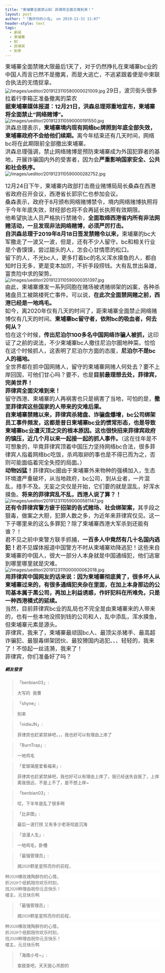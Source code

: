 ```yaml
---
title: "柬埔寨全面禁止BC 菲律宾全面灾难到来！"
layout: post
author: "「轰炸你的小岛」 on 2019-12-31 11:07"
header-style: text
tags:
  - 新闻
  - 柬埔寨
  - BC
  - 菲律宾
  - 到来
---
```


<span style="font-size: 18px;">柬埔寨全面禁赌大限最后1天了，对于仍然挣扎在柬埔寨bc业的中国人而言已然不是撤离，而是大逃亡，不逃紧跟着便是中柬联合执法的无情捉拿。</span>
<br>
<img src="http://images.feileyuan.com/images/ueditor/2019123110580000021009.jpg" title="/images/ueditor/2019123110580000021009.jpg" alt="/images/ueditor/2019123110580000021009.jpg">
<span style="font-size: 18px;">29日，波贝街头很多拉着行李箱正准备撤离的菜农</span>
<br>
<span style="font-size: 18px;"><strong>据柬埔寨媒体报道：12月21日，洪森总理郑重地宣布，柬埔寨将全面禁止“网络赌博”。</strong></span>
<img src="http://images.feileyuan.com/images/ueditor/2019123110590000191550.jpg" title="/images/ueditor/2019123110590000191550.jpg" alt="/images/ueditor/2019123110590000191550.jpg">
<br>
<span style="font-size: 18px;">洪森总理表示，<strong>柬埔寨境内现有网络<span style="font-size: 18px;">bc</span>牌照到年底全部失效，柬埔寨政府不会给他们续期。</strong>离今年结束还有几天时间，网络<span style="font-size: 18px;">bc</span>将在此期限前全部撤出柬埔寨。</span>
<br>
<span style="font-size: 18px;">洪森总理强调，禁止网络赌博是预防柬埔寨成为外国犯罪者的基地，开展诈骗国内外的受害者，因为会<strong>严重影响国家安全、公共和社会秩序。</strong></span>
<br>
<img src="http://images.feileyuan.com/images/ueditor/2019123110590000282752.jpg" title="/images/ueditor/2019123110590000282752.jpg" alt="/images/ueditor/2019123110590000282752.jpg">
<br>
<br>
<span style="font-size: 18px;">12月24日下午，柬埔寨内政部打击商业赌博局局长桑森在西港省政府召开会议，西港省长郭宗仁也参加会议。</span>
<br>
<span style="font-size: 18px;">桑森表示，政府于8月颁布网络赌博禁令，境内网络赌博执照将于今年年底失效，财经部也将不会再延长执照有效期限。</span>
<br>
<span style="font-size: 18px;">他希望执法人员严格执行禁赌令，<strong>全面取缔西港省内所有非法网赌活动，一旦发现非法网络赌博，必须严厉打击。</strong></span>
<br>
<strong><span style="font-size: 18px;">自洪森总理于2019年8月18日签发禁赌令以来，</span></strong><span style="font-size: 18px;">柬埔寨的<span style="font-size: 18px;">bc</span>大军撤走了一波又一波，但是，还有不少人留守。<span style="font-size: 18px;">bc</span>和相关行业是个香馍馍，尝过甜头的人，怎会心甘情愿的松口。</span>
<br>
<span style="font-size: 18px;">留下的人，不光<span style="font-size: 18px;">bc</span>人，更多打着<span style="font-size: 18px;">bc</span>的名义浑水摸鱼的人，都自知时日无多，更是变本加厉，不折手段捞钱。大有乱世出枭雄，富贵险中求的架势。</span>
<br>
<img src="http://images.feileyuan.com/images/ueditor/2019123110590000351397.jpg" title="/images/ueditor/2019123110590000351397.jpg" alt="/images/ueditor/2019123110590000351397.jpg">
<br>
<span style="font-size: 18px;">由此，柬埔寨爆发一系列同胞在赌场被诱赌绑架的凶案，各种杀猪盘员工被跳楼死亡事件。可以说，<strong>在此次全面禁网赌之前，西港已经是一地鸡毛。</strong></span>
<br>
<span style="font-size: 18px;">如今，离2020年仅有几天的时间了，距柬埔寨全面禁止网络赌博仅有几天的时间。<strong>柬埔寨<span style="font-size: 18px;">bc</span>留守者，依附<span style="font-size: 18px;">bc</span>的吸血者，何去何从？</strong></span>
<br>
<span style="font-size: 18px;">恰在这个时候，<strong>传出尼泊尔100多名中国网络诈骗人被抓，</strong>这印证了之前的说法，不少柬埔寨<span style="font-size: 18px;">bc</span>人撤往尼泊尔圈地种菜。恰恰在这个时候抓人，这表明了尼泊尔方面的态度，<strong>尼泊尔不是<span style="font-size: 18px;">bc</span>人的福地。</strong></span>
<br>
<span style="font-size: 18px;">全世界都在抓中国网赌人，留守的柬埔寨网赌人何处去？要不上岸回国，可他们甘心吗？要不，也是<strong>目前最理想去处，菲律宾，完美世界！</strong></span>
<br>
<strong><span style="font-size: 18px;">菲律宾全面灾难到来！</span></strong>
<br>
<span style="font-size: 18px;">留守西港、柬埔寨的人再祸害也只是祸害了当地，可怕的是，<strong>撤至菲律宾这些国家的人带来的灾难后果。</strong></span>
<br>
<strong><span style="font-size: 18px;">自柬埔寨禁赌以来，菲律宾杀猪盘、诈骗盘爆增，<span style="font-size: 18px;">bc</span>公司绑架员工事件频发，这都是昔日柬埔寨<span style="font-size: 18px;">bc</span>业的惯常形态，也是导致柬埔寨bc业遭灭顶之灾的根本原因。这也很快招来菲律宾政府的镇压，近几个月以来一起接一起的抓人事件。</span></strong><span style="font-size: 18px;">（这在往年是不可想象的，毕竟菲律宾顶着中国压力坚持网络<span style="font-size: 18px;">bc</span>合法，很多菲律宾人指着网络<span style="font-size: 18px;">bc</span>吃饭，杀鸡取卵的事也是不得已而为之，否则可能面临着完全失控的局面。）</span>
<br>
<strong><span style="font-size: 18px;">动物凶猛！</span></strong><span style="font-size: 18px;">菲律宾<span style="font-size: 18px;">bc</span>圈由于柬埔寨外来物种的强横加入，生态环境遭严重破坏，从当地政府，<span style="font-size: 18px;">bc</span>公司，到从业者，一片混乱，措手不及。无妄之灾仅是开始，它们要的就是混乱，好浑水摸鱼。<strong>将来的菲律宾乱不乱，西港人说了算？！</strong></span>
<br>
<img src="http://images.feileyuan.com/images/ueditor/2019123110590000581147.jpg" title="/images/ueditor/2019123110590000581147.jpg" alt="/images/ueditor/2019123110590000581147.jpg">
<br>
<strong><span style="font-size: 18px;">还有令菲律宾警方疲于招架的各式赌场、社会绑架案，</span></strong><span style="font-size: 18px;">其手段之狠毒，做案之大胆，犯罪人数之多，为近年来菲律宾仅见。这一下子哪里来的这么多罪犯？除了柬埔寨西港大军杀到还能有谁？！</span>
<br>
<span style="font-size: 18px;">君不见之前中柬警方联手抓捕，<strong>一百多人中竟然有几十名国内逃犯！</strong>君不见媒体报道中国警方不时从柬埔寨劝降逃犯！这些来自柬埔寨的中国人，很大一部分人本身就是中国通缉犯，他们逃窜到哪里哪里就是灾难。</span>
<br>
<img src="http://images.feileyuan.com/images/ueditor/2019123111000000062018.jpg" title="/images/ueditor/2019123111000000062018.jpg" alt="/images/ueditor/2019123111000000062018.jpg">
<br>
<strong><span style="font-size: 18px;">用菲律宾中国网友的话来说：因为柬埔寨彻底黄了，很多坏人从柬埔寨过来的，有很多通缉犯夹杂在里面，在加上本身那边的公司基本属于黑公司，再加上利益诱惑，作奸犯科在所难免，只是一种西港模式的延续。</span></strong>
<br>
<span style="font-size: 18px;">当然，目前菲律宾<span style="font-size: 18px;">bc</span>业的乱局也不完全是由柬埔寨来的人带来的，也有一些本地没捞到钱的公司和人，乱中添乱，浑水摸鱼，但柬埔寨元素是源头。</span>
<br>
<span style="font-size: 18px;">菲律宾，我来了，柬埔寨最顽固<span style="font-size: 18px;">bc</span>人、最顶尖杀猪手、最高超诈骗犯、最狠毒绑架团伙、最狡猾国内逃犯、、、轻轻的，我来了！不惊起一丝涟漪，我来了！</span>
<br>
<span style="font-size: 18px;">菲律宾，你们准备好了吗？</span>

##### 網友發言 
> 「benbian03」:
> <p>大写的&nbsp; 我曹</p>

> 「shyne」:
> <p>别来</p>

> 「nidieJN」:
> <p>菲律宾也赶紧禁掉吧，，，我也好可以有理由上岸了</p>

> 「BurnTrap」:
> <p>一地鸡毛</p>

> 「爱玻璃屋爱看福来」:
> <p>菲律宾也赶紧禁掉吧，我也好可以有理由上岸了，我已经迷失自我了，上岸离我很远，不是上不了，是不想上岸~</p>

> 「benbian03」:
> <p>哎，下半年是乱了很多啊</p>

> 「比非图」:
> <p>最后一波打捞 又有多少老哥彻底沉海</p>

> 「浪漫人生」:
> <p>一地鸡毛，卧槽</p>

> 「最强管理员」:
> <p style="margin-top: 0px; margin-bottom: 0px; box-sizing: border-box; padding: 0px; border: 0px; font-family: 微软雅黑; color: rgb(102, 102, 102); font-size: 14px; white-space: normal; background-color: rgb(255, 255, 255);">摘2020颗星星照亮你的前程，</p>
<p style="margin-top: 0px; margin-bottom: 0px; box-sizing: border-box; padding: 0px; border: 0px; font-family: 微软雅黑; color: rgb(102, 102, 102); font-size: 14px; white-space: normal; background-color: rgb(255, 255, 255);">种2020棵玫瑰陶醉你的心情，</p>
<p style="margin-top: 0px; margin-bottom: 0px; box-sizing: border-box; padding: 0px; border: 0px; font-family: 微软雅黑; color: rgb(102, 102, 102); font-size: 14px; white-space: normal; background-color: rgb(255, 255, 255);">折2020个纸鹤陪你欢乐时刻，</p>
<p style="margin-top: 0px; margin-bottom: 0px; box-sizing: border-box; padding: 0px; border: 0px; font-family: 微软雅黑; color: rgb(102, 102, 102); font-size: 14px; white-space: normal; background-color: rgb(255, 255, 255);">找2020种理由祝你元旦快乐！</p>
<p style="margin-top: 0px; margin-bottom: 0px; box-sizing: border-box; padding: 0px; border: 0px; font-family: 微软雅黑; color: rgb(102, 102, 102); font-size: 14px; white-space: normal; background-color: rgb(255, 255, 255);">楼主，元旦快乐鸭</p>


> 「最强管理员」:
> <p style="margin-top: 0px; margin-bottom: 0px; box-sizing: border-box; padding: 0px; border: 0px; font-family: 微软雅黑; color: rgb(102, 102, 102); font-size: 14px; white-space: normal; background-color: rgb(255, 255, 255);">摘2020颗星星照亮你的前程，</p>
<p style="margin-top: 0px; margin-bottom: 0px; box-sizing: border-box; padding: 0px; border: 0px; font-family: 微软雅黑; color: rgb(102, 102, 102); font-size: 14px; white-space: normal; background-color: rgb(255, 255, 255);">种2020棵玫瑰陶醉你的心情，</p>
<p style="margin-top: 0px; margin-bottom: 0px; box-sizing: border-box; padding: 0px; border: 0px; font-family: 微软雅黑; color: rgb(102, 102, 102); font-size: 14px; white-space: normal; background-color: rgb(255, 255, 255);">折2020个纸鹤陪你欢乐时刻，</p>
<p style="margin-top: 0px; margin-bottom: 0px; box-sizing: border-box; padding: 0px; border: 0px; font-family: 微软雅黑; color: rgb(102, 102, 102); font-size: 14px; white-space: normal; background-color: rgb(255, 255, 255);">找2020种理由祝你元旦快乐！</p>
<p style="margin-top: 0px; margin-bottom: 0px; box-sizing: border-box; padding: 0px; border: 0px; font-family: 微软雅黑; color: rgb(102, 102, 102); font-size: 14px; white-space: normal; background-color: rgb(255, 255, 255);">楼主，元旦快乐鸭</p>


> 「海南小号~」:
> <p>查就查吧，天天提心吊胆的</p>


